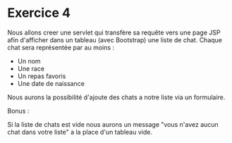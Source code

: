 # Exercice 4

Nous allons creer une servlet qui transfère sa requête vers une page JSP afin d'afficher dans un tableau (avec Bootstrap) une liste de chat. Chaque chat sera représentée par au moins :
- Un nom
- Une race
- Un repas favoris
- Une date de naissance

Nous aurons la possibilité d'ajoute des chats a notre liste via un formulaire.

Bonus :

Si la liste de chats est vide nous aurons un message "vous n'avez aucun chat dans votre liste"
a la place d'un tableau vide.